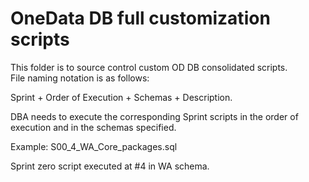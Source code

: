 # OneData DB full customization scripts
This folder is to source control custom OD DB consolidated scripts.  
File naming notation is as follows:  

Sprint + Order of Execution + Schemas + Description.  

DBA needs to execute the corresponding Sprint scripts in the order of execution and in the schemas specified.

Example: S00_4_WA_Core_packages.sql  

Sprint zero script executed at #4 in WA schema. 